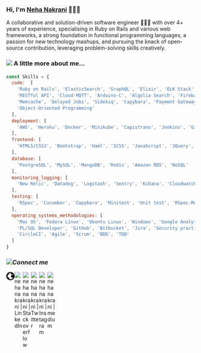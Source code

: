 ### Hi, I'm [Neha Nakrani](https://neha-nakrani-fcdeffc954b4.herokuapp.com) 👩🏻‍💻 

A collaborative and solution-driven software engineer 👩🏻‍💻 with over 4+ years of experience, specialising in Ruby on Rails and various web frameworks, a strong foundation in functional programming languages, a passion for new technology mashups, and pursuing the knack of open-source contribution, leveraging problem-solving skills creatively.

### <img src="https://media.giphy.com/media/VgCDAzcKvsR6OM0uWg/giphy.gif" width="50"> A little more about me...  

```javascript
const Skills = {
  code:  [
    'Ruby on Rails', 'ElasticSearch', 'GraphQL', 'Elixir', 'ELK Stack', 'Python', 
    'RESTful API', 'Cloud-MQTT', 'Arduino-C', 'Algolia Search', 'Firebase', 
    'Memcache', 'Delayed Jobs', 'Sidekiq', 'Capybara', 'Payment Gateway', 
    'Object-Oriented Programming'
  ],
  deployment: [
    'AWS', 'Heroku', 'Docker', 'Minikube', 'Capistrano', 'Jenkins', 'GitHub Action'
  ],
  frontend: [
    'HTML5/CSS3', 'Bootstrap', 'Haml', 'SCSS', 'JavaScript', 'JQuery', 'Angular', 'Svelte JS'
  ],
  database: [
    'PostgreSQL', 'MySQL', 'MongoDB', 'Redis', 'Amazon RDS', 'NoSQL'
  ],
  monitoring_logging: [
    'New Relic', 'Datadog', 'Logstash', 'Sentry', 'Kibana', 'Cloudwatch'
  ],
  testing: [
    'RSpec', 'Cucumber', 'Capybara', 'Minitest', 'Unit test', 'RSpec-Mocks and Stubs'
  ],
  operating_systems_methodologies: [
    'Mac OS', 'Fedora Linux', 'Ubuntu Linux', 'Windows', 'Google Analytics', 
    'PL/SQL Developer', 'GitHub', 'Bitbucket', 'Jira', 'Security practices tool', 
    'CircleCI', 'Agile', 'Scrum', 'BDD', 'TDD'
  ]
}
```

### <img src="https://media.giphy.com/media/LnQjpWaON8nhr21vNW/giphy.gif" width="60"><em>Connect me</em>

[<img align="left" alt="nehanakrani | portfolio" width="22px" src="https://raw.githubusercontent.com/iconic/open-iconic/master/svg/globe.svg" />][portfolio]
[<img align="left" alt="nehanakrani | LinkedIn" width="22px" src="https://cdn.jsdelivr.net/npm/simple-icons@v3/icons/linkedin.svg" />][linkedin]
[<img align="left" alt="nehanakrani | Stackoverflow" width="22px" src="https://cdn.jsdelivr.net/npm/simple-icons@v3/icons/stackoverflow.svg" />][stackoverflow]
[<img align="left" alt="nehanakrani | Twitter" width="22px" src="https://cdn.jsdelivr.net/npm/simple-icons@v3/icons/twitter.svg" />][twitter]
[<img align="left" alt="nehanakrani | Instagram" width="22px" src="https://cdn.jsdelivr.net/npm/simple-icons@v3/icons/instagram.svg" />][instagram]
[<img align="left" alt="nehanakrani | medium" width="22px" src="https://cdn.jsdelivr.net/npm/simple-icons@v3/icons/medium.svg" />][medium]

[portfolio]: http://nehanakrani.herokuapp.com/
[linkedin]: https://www.linkedin.com/in/neha-nakrani-522793145/
[stackoverflow]: https://stackoverflow.com/users/8739984/neha-nakrani?tab=profile
[twitter]: https://twitter.com/neha_nakrani912
[instagram]: https://www.instagram.com/neha__nakrani/
[medium]: https://medium.com/@nehanakrani004
